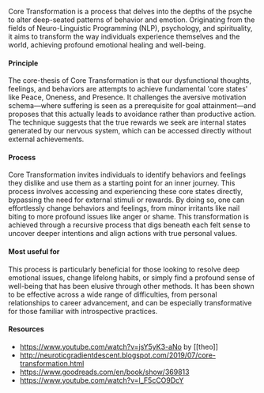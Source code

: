 
Core Transformation is a process that delves into the depths of the psyche to alter deep-seated patterns of behavior and emotion. Originating from the fields of Neuro-Linguistic Programming (NLP), psychology, and spirituality, it aims to transform the way individuals experience themselves and the world, achieving profound emotional healing and well-being.

#### Principle

The core-thesis of Core Transformation is that our dysfunctional thoughts, feelings, and behaviors are attempts to achieve fundamental 'core states' like Peace, Oneness, and Presence. It challenges the aversive motivation schema—where suffering is seen as a prerequisite for goal attainment—and proposes that this actually leads to avoidance rather than productive action. The technique suggests that the true rewards we seek are internal states generated by our nervous system, which can be accessed directly without external achievements.
#### Process

Core Transformation invites individuals to identify behaviors and feelings they dislike and use them as a starting point for an inner journey. This process involves accessing and experiencing these core states directly, bypassing the need for external stimuli or rewards. By doing so, one can effortlessly change behaviors and feelings, from minor irritants like nail biting to more profound issues like anger or shame. This transformation is achieved through a recursive process that digs beneath each felt sense to uncover deeper intentions and align actions with true personal values.

#### Most useful for

This process is particularly beneficial for those looking to resolve deep emotional issues, change lifelong habits, or simply find a profound sense of well-being that has been elusive through other methods. It has been shown to be effective across a wide range of difficulties, from personal relationships to career advancement, and can be especially transformative for those familiar with introspective practices.

#### Resources

- https://www.youtube.com/watch?v=jsY5yK3-aNo by [[theo]]
- http://neuroticgradientdescent.blogspot.com/2019/07/core-transformation.html
- https://www.goodreads.com/en/book/show/369813
- https://www.youtube.com/watch?v=l_F5cCO9DcY



